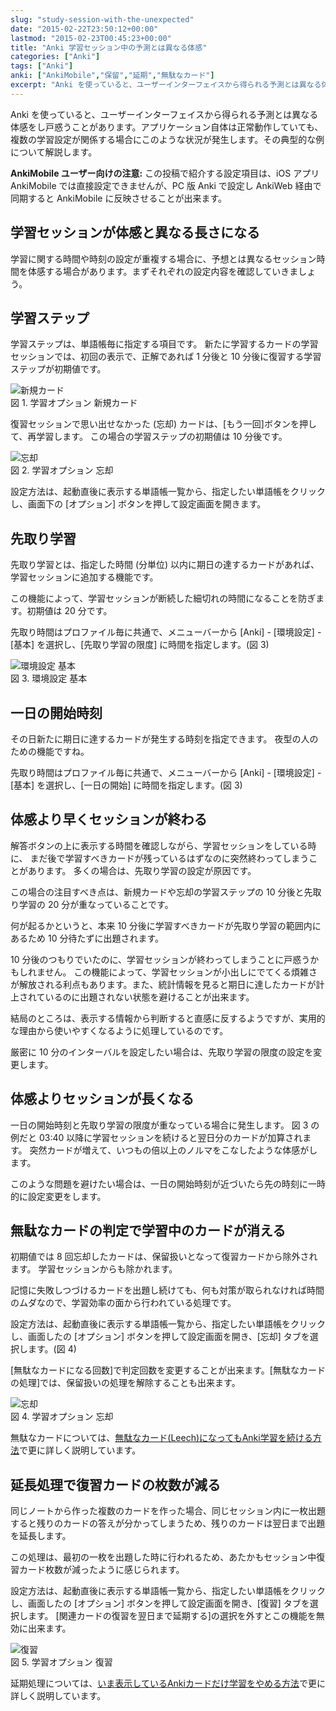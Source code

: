 ```yaml
---
slug: "study-session-with-the-unexpected"
date: "2015-02-22T23:50:12+00:00"
lastmod: "2015-02-23T00:45:23+00:00"
title: "Anki 学習セッション中の予測とは異なる体感"
categories: ["Anki"]
tags: ["Anki"]
anki: ["AnkiMobile","保留","延期","無駄なカード"]
excerpt: "Anki を使っていると、ユーザーインターフェイスから得られる予測とは異なる体感をし戸惑うことがあります。アプリケーション自体は正常動作していても、複数の学習設定が関係する場合にこのような状況が発生します。その典型的な例について解説します。"
---
```

<section id="preamble">
<p>Anki を使っていると、ユーザーインターフェイスから得られる予測とは異なる体感をし戸惑うことがあります。アプリケーション自体は正常動作していても、複数の学習設定が関係する場合にこのような状況が発生します。その典型的な例について解説します。</p>
<p><strong>AnkiMobile ユーザー向けの注意:</strong> この投稿で紹介する設定項目は、iOS アプリ AnkiMobile では直接設定できませんが、PC 版 Anki で設定し AnkiWeb 経由で同期すると AnkiMobile に反映させることが出来ます。</p>
</section>
<section id="学習セッションが体感と異なる長さになる">
  <div class="page-header">
    <h1>学習セッションが体感と異なる長さになる</h1>
  </div>
<p>学習に関する時間や時刻の設定が重複する場合に、予想とは異なるセッション時間を体感する場合があります。まずそれぞれの設定内容を確認していきましょう。</p>
<h2 id="学習ステップ">学習ステップ</h2>
<p>学習ステップは、単語帳毎に指定する項目です。
新たに学習するカードの学習セッションでは、初回の表示で、正解であれば 1 分後と 10 分後に復習する学習ステップが初期値です。</p>
<div class="imageblock">
<div class="content">
<img src="/images/how2anki_1_8.png" alt="新規カード">
</div>
<div class="title">図 1. 学習オプション 新規カード</div>
</div>
<p>復習セッションで思い出せなかった (忘却) カードは、[もう一回]ボタンを押して、再学習します。
この場合の学習ステップの初期値は 10 分後です。</p>
<div class="imageblock">
<div class="content">
<img src="/images/how2anki_1_11.png" alt="忘却">
</div>
<div class="title">図 2. 学習オプション 忘却</div>
</div>
<p>設定方法は、起動直後に表示する単語帳一覧から、指定したい単語帳をクリックし、画面下の [オプション] ボタンを押して設定画面を開きます。</p>
<h2 id="先取り学習">先取り学習</h2>
<p>先取り学習とは、指定した時間 (分単位) 以内に期日の達するカードがあれば、学習セッションに追加する機能です。</p>
<p>この機能によって、学習セッションが断続した細切れの時間になることを防ぎます。初期値は 20 分です。</p>
<p>先取り時間はプロファイル毎に共通で、メニューバーから [Anki] - [環境設定] - [基本] を選択し、[先取り学習の限度] に時間を指定します。(図 3)</p>
<div class="imageblock">
<div class="content">
<img src="/images/preference.png" alt="環境設定 基本">
</div>
<div class="title">図 3. 環境設定 基本</div>
</div>
<h2 id="一日の開始時刻">一日の開始時刻</h2>
<p>その日新たに期日に達するカードが発生する時刻を指定できます。
夜型の人のための機能ですね。</p>
<p>先取り時間はプロファイル毎に共通で、メニューバーから [Anki] - [環境設定] - [基本] を選択し、[一日の開始] に時間を指定します。(図 3)</p>
<h2 id="体感より早くセッションが終わる">体感より早くセッションが終わる</h2>
<p>解答ボタンの上に表示する時間を確認しながら、学習セッションをしている時に、
まだ後で学習すべきカードが残っているはずなのに突然終わってしまうことがあります。
多くの場合は、先取り学習の設定が原因です。</p>
<p>この場合の注目すべき点は、新規カードや忘却の学習ステップの 10 分後と先取り学習の 20 分が重なっていることです。</p>
<p>何が起るかというと、本来 10 分後に学習すべきカードが先取り学習の範囲内にあるため 10 分待たずに出題されます。</p>
<p>10 分後のつもりでいたのに、学習セッションが終わってしまうことに戸惑うかもしれません。
この機能によって、学習セッションが小出しにでてくる煩雑さが解放される利点もあります。また、統計情報を見ると期日に達したカードが計上されているのに出題されない状態を避けることが出来ます。</p>
<p>結局のところは、表示する情報から判断すると直感に反するようですが、実用的な理由から使いやすくなるように処理しているのです。</p>
<p>厳密に 10 分のインターバルを設定したい場合は、先取り学習の限度の設定を変更します。</p>
<h2 id="体感よりセッションが長くなる">体感よりセッションが長くなる</h2>
<p>一日の開始時刻と先取り学習の限度が重なっている場合に発生します。
図 3 の例だと 03:40 以降に学習セッションを続けると翌日分のカードが加算されます。
突然カードが増えて、いつもの倍以上のノルマをこなしたような体感がします。</p>
<p>このような問題を避けたい場合は、一日の開始時刻が近づいたら先の時刻に一時的に設定変更をします。</p>
</section>
<section id="無駄なカードの判定で学習中のカードが消える">
  <div class="page-header">
    <h1>無駄なカードの判定で学習中のカードが消える</h1>
  </div>
<p>初期値では 8 回忘却したカードは、保留扱いとなって復習カードから除外されます。
学習セッションからも除かれます。</p>
<p>記憶に失敗しつづけるカードを出題し続けても、何も対策が取られなければ時間のムダなので、学習効率の面から行われている処理です。</p>
<p>設定方法は、起動直後に表示する単語帳一覧から、指定したい単語帳をクリックし、画面したの [オプション] ボタンを押して設定画面を開き、[忘却] タブを選択します。(図 4)</p>
<p>[無駄なカードになる回数]で判定回数を変更することが出来ます。[無駄なカードの処理]では、保留扱いの処理を解除することも出来ます。</p>
<div class="imageblock">
<div class="content">
<img src="/images/how2anki_1_11.png" alt="忘却">
</div>
<div class="title">図 4. 学習オプション 忘却</div>
</div>
<p>無駄なカードについては、<a href="/management_of_leeches/">無駄なカード(Leech)になってもAnki学習を続ける方法</a>で更に詳しく説明しています。</p>
</section>
<section id="延長処理で復習カードの枚数が減る">
  <div class="page-header">
    <h1>延長処理で復習カードの枚数が減る</h1>
  </div>
<p>同じノートから作った複数のカードを作った場合、同じセッション内に一枚出題すると残りのカードの答えが分かってしまうため、残りのカードは翌日まで出題を延長します。</p>
<p>この処理は、最初の一枚を出題した時に行われるため、あたかもセッション中復習カード枚数が減ったように感じられます。</p>
<p>設定方法は、起動直後に表示する単語帳一覧から、指定したい単語帳をクリックし、画面したの [オプション] ボタンを押して設定画面を開き、[復習] タブを選択します。
[関連カードの復習を翌日まで延期する]の選択を外すとこの機能を無効に出来ます。</p>
<div class="imageblock">
<div class="content">
<img src="/images/how2anki_1_10.png" alt="復習">
</div>
<div class="title">図 5. 学習オプション 復習</div>
</div>
<p>延期処理については、<a href="/how-to-suspend-this-card/">いま表示しているAnkiカードだけ学習をやめる方法</a>で更に詳しく説明しています。</p>
</section>

